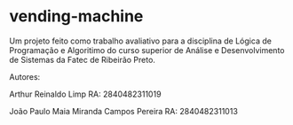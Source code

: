 # vending-machine
Um projeto feito como trabalho avaliativo para a disciplina de Lógica de Programação e Algoritimo do curso superior de Análise e Desenvolvimento de Sistemas da Fatec de Ribeirão Preto.

Autores:

Arthur Reinaldo Limp
RA: 2840482311019

João Paulo Maia Miranda Campos Pereira
RA: 2840482311013

